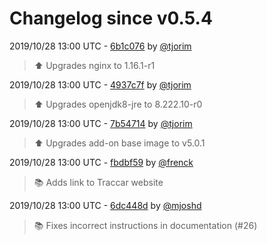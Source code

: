 # Changelog since v0.5.4

2019/10/28 13:00 UTC - [6b1c076](https://github.com/hassio-addons/addon-traccar/commit/6b1c0760d82b9a6b6c922cd6633e8b02c123ce9f) by [@tjorim](https://github.com/tjorim)
> :arrow_up: Upgrades nginx to 1.16.1-r1 

2019/10/28 13:00 UTC - [4937c7f](https://github.com/hassio-addons/addon-traccar/commit/4937c7fba7cb5ecdf40182a0d7b474c6e7adac0b) by [@tjorim](https://github.com/tjorim)
> :arrow_up: Upgrades openjdk8-jre to 8.222.10-r0 

2019/10/28 13:00 UTC - [7b54714](https://github.com/hassio-addons/addon-traccar/commit/7b54714f40b0b3e12e9ece2f01f89be871993768) by [@tjorim](https://github.com/tjorim)
> ⬆️ Upgrades add-on base image to v5.0.1 

2019/10/28 13:00 UTC - [fbdbf59](https://github.com/hassio-addons/addon-traccar/commit/fbdbf590fb3cc3d7c70c80aa71d3511b50173aa3) by [@frenck](https://github.com/frenck)
> :books: Adds link to Traccar website 

2019/10/28 13:00 UTC - [6dc448d](https://github.com/hassio-addons/addon-traccar/commit/6dc448d9047aa105c7907d0aff47bd6c693baddb) by [@mjoshd](https://github.com/mjoshd)
> :books: Fixes incorrect instructions in documentation (#26) 

